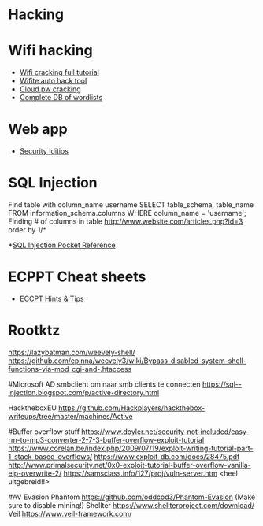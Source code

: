 # Hacking
# Wifi hacking
* [Wifi cracking full tutorial](https://github.com/brannondorsey/wifi-cracking)
* [Wifite auto hack tool](https://www.youtube.com/watch?v=1uA2uPxY7ZA)
* [Cloud pw cracking](https://gpuhash.me/)
* [Complete DB of wordlists](https://weakpass.com/)

# Web app
* [Security Iditios](http://securityidiots.com/Web-Pentest/)
# SQL Injection
Find table with column_name username
SELECT table_schema, table_name FROM information_schema.columns WHERE column_name = 'username';
Finding # of columns in table
http://www.website.com/articles.php?id=3 order by 1/*

*[SQL Injection Pocket Reference](https://docs.google.com/document/d/1rO_LCBKJY0puvRhPhAfTD2iNVPfR4e9KiKDpDE2enMI/preview#)


# ECPPT Cheat sheets
* [ECCPT Hints & Tips](https://www.doyler.net/security-not-included/ecppt-exam)

# Rootktz
https://lazybatman.com/weevely-shell/
https://github.com/epinna/weevely3/wiki/Bypass-disabled-system-shell-functions-via-mod_cgi-and-.htaccess

#Microsoft AD
smbclient om naar smb clients te connecten
https://sql--injection.blogspot.com/p/active-directory.html

HacktheboxEU
https://github.com/Hackplayers/hackthebox-writeups/tree/master/machines/Active

#Buffer overflow stuff
https://www.doyler.net/security-not-included/easy-rm-to-mp3-converter-2-7-3-buffer-overflow-exploit-tutorial
https://www.corelan.be/index.php/2009/07/19/exploit-writing-tutorial-part-1-stack-based-overflows/
https://www.exploit-db.com/docs/28475.pdf
http://www.primalsecurity.net/0x0-exploit-tutorial-buffer-overflow-vanilla-eip-overwrite-2/
https://samsclass.info/127/proj/vuln-server.htm <heel uitgebreid!!>

#AV Evasion
Phantom https://github.com/oddcod3/Phantom-Evasion (Make sure to disable mining!)
Shellter https://www.shellterproject.com/download/
Veil https://www.veil-framework.com/





